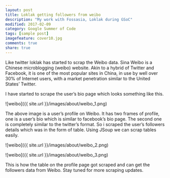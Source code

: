 ```yaml
---
layout: post
title: Loklak getting followers from weibo
description: "My work with Fossasia, Loklak during GSoC"
modified: 2017-02-09
category: Google Summer of Code
tags: [sample post]
imagefeature: cover10.jpg
comments: true
share: true
---
```



Like twitter loklak has started to scrap the Weibo data. Sina Weibo is a Chinese microblogging (weibo) website. Akin to a hybrid of Twitter and Facebook, it is one of the most popular sites in China, in use by well over 30% of Internet users, with a market penetration similar to the United States’ Twitter.

I have started to scrape the user’s bio page which looks something like this.

![weibo]({{ site.url }}/images/about/weibo_1.png)

The above image is a user’s profile on Weibo. It has two frames of profile, one is a user’s bio which is similar to facebook’s bio page. The second one is completely similar to the twitter’s format. So i scraped the user’s followers details which was in the form of table. Using JSoup we can scrap tables easily.

![weibo]({{ site.url }}/images/about/weibo_2.png)

![weibo]({{ site.url }}/images/about/weibo_3.png)

This is how the table on the profile page got scraped and can get the followers data from Weibo. Stay tuned for more scraping updates.

